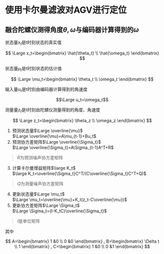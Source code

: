 # 使用卡尔曼滤波对AGV进行定位

## 融合陀螺仪测得角度$\theta,\omega$与编码器计算得到的$\omega$

状态量$x_t$是t时刻状态的真实值

$$ \Large
  x_t=\begin{bmatrix}
   \hat{\theta_t} \\
   \hat{\omega_t}
\end{bmatrix}
$$

状态量$\mu_t$是t时刻状态的估计值

$$ \Large
  \mu_t=\begin{bmatrix}
   \theta_t \\
   \omega_t
\end{bmatrix}
$$

输入量$u_t$是t时刻由编码器计算得到的角速度

$$\Large u_t=\omega_t$$

测量量$z_t$是t时刻由陀螺仪测量得到的角度、角速度

$$ \Large
  z_t=\begin{bmatrix}
   \theta_z \\
   \omega_z
\end{bmatrix}
$$

1. 预测状态量$\Large \overline{\mu}$  
  $\Large \overline{\mu}=A\mu_{t-1}+Bu_t$
2. 预测协方差矩阵$\Large \overline{\Sigma_t}$  
  $\Large \overline{\Sigma_t}=A\Sigma_{t-1}A^T+R$
  > $R$为预测噪声协方差矩阵
3. 计算卡尔曼增益矩阵$\large K_t$  
  $\large K_t=\overline{\Sigma_t}C^T/(C\overline{\Sigma_t}C^T+Q)$
  > $Q$为测量噪声协方差矩阵
4. 更新状态量$\Large \mu_t$  
$\Large \mu_t=\overline{\mu}+K_t(z_t-C\overline{\mu})$
5. 更新协方差矩阵$\Large \Sigma_t$  
$\Large \Sigma_t=(I-K_tC)\overline{\Sigma_t}$  
  > $I$是单位矩阵

其中

$$
A=\begin{bmatrix}
   1 &0 \\
   0 &0
\end{bmatrix}
,
B=\begin{bmatrix}
   \Delta t \\
   1
\end{bmatrix}
,
C=\begin{bmatrix}
   1 &0 \\
   0 &1
\end{bmatrix}
$$
